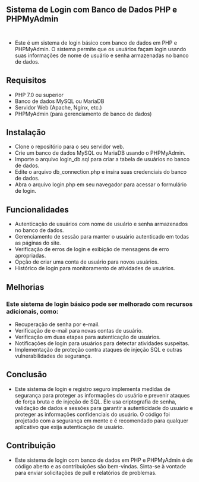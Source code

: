 ## Sistema de Login com Banco de Dados PHP e PHPMyAdmin<br><br>
* Este é um sistema de login básico com banco de dados em PHP e PHPMyAdmin. O sistema permite que os usuários façam login usando suas informações de nome de usuário e senha armazenadas no banco de dados.<br>

## Requisitos
* PHP 7.0 ou superior
* Banco de dados MySQL ou MariaDB
* Servidor Web (Apache, Nginx, etc.)
* PHPMyAdmin (para gerenciamento de banco de dados)

## Instalação
* Clone o repositório para o seu servidor web.
* Crie um banco de dados MySQL ou MariaDB usando o PHPMyAdmin.
* Importe o arquivo login_db.sql para criar a tabela de usuários no banco de dados.
* Edite o arquivo db_connection.php e insira suas credenciais do banco de dados.
* Abra o arquivo login.php em seu navegador para acessar o formulário de login.

## Funcionalidades
* Autenticação de usuários com nome de usuário e senha armazenados no banco de dados.
* Gerenciamento de sessão para manter o usuário autenticado em todas as páginas do site.
* Verificação de erros de login e exibição de mensagens de erro apropriadas.
* Opção de criar uma conta de usuário para novos usuários.
* Histórico de login para monitoramento de atividades de usuários.

## Melhorias
### Este sistema de login básico pode ser melhorado com recursos adicionais, como:

* Recuperação de senha por e-mail.
* Verificação de e-mail para novas contas de usuário.
* Verificação em duas etapas para autenticação de usuários.
* Notificações de login para usuários para detectar atividades suspeitas.
* Implementação de proteção contra ataques de injeção SQL e outras vulnerabilidades de segurança.

## Conclusão
* Este sistema de login e registro seguro implementa medidas de segurança para proteger as informações do usuário e prevenir ataques de força bruta e de injeção de SQL. Ele usa criptografia de senha, validação de dados e sessões para garantir a autenticidade do usuário e proteger as informações confidenciais do usuário. O código foi projetado com a segurança em mente e é recomendado para qualquer aplicativo que exija autenticação de usuário.

## Contribuição<br>
* Este sistema de login com banco de dados em PHP e PHPMyAdmin é de código aberto e as contribuições são bem-vindas. Sinta-se à vontade para enviar solicitações de pull e relatórios de problemas.
